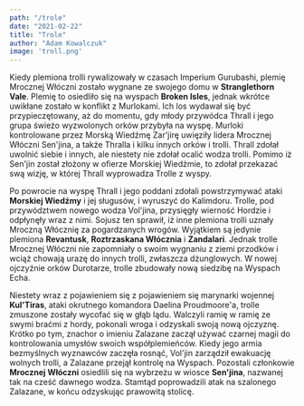 ```yaml
---
path: "/trole"
date: "2021-02-22"
title: "Trole"
author: "Adam Kowalczuk"
image: 'troll.png'
---
```

Kiedy plemiona trolli rywalizowały w czasach Imperium Gurubashi, plemię Mrocznej Włóczni zostało wygnane ze swojego domu w **Stranglethorn Vale**. Plemię to osiedliło się na wyspach **Broken Isles**, jednak wkrótce uwikłane zostało w konflikt z Murlokami. Ich los wydawał się być przypieczętowany, aż do momentu, gdy młody przywódca Thrall i jego grupa świeżo wyzwolonych orków przybyła na wyspę. Murloki kontrolowane przez Morską Wiedźmę Zar'jirę uwięziły lidera Mrocznej Włóczni Sen'jina, a także Thralla i kilku innych orków i trolli. Thrall zdołał uwolnić siebie i innych, ale niestety nie zdołał ocalić wodza trolli. Pomimo iż Sen'jin został złożony w ofierze Morskiej Wiedźmie, to zdołał przekazać swą wizję, w której Thrall wyprowadza Trolle z wyspy.

Po powrocie na wyspę Thrall i jego poddani zdołali powstrzymywać ataki **Morskiej Wiedźmy** i jej sługusów, i wyruszyć do Kalimdoru. Trolle, pod przywództwem nowego wodza Vol'jina, przysięgły wierność Hordzie i odpłynęły wraz z nimi. Sojusz ten sprawił, iż inne plemiona trolli uznały Mroczną Włócznię za pogardzanych wrogów. Wyjątkiem są jedynie plemiona **Revantusk**, **Roztrzaskana Włócznia** i **Zandalari**. Jednak trolle Mrocznej Włóczni nie zapomniały o swoim wygnaniu z ziemi przodków i wciąż chowają urazę do innych trolli, zwłaszcza dżunglowych. W nowej ojczyźnie orków Durotarze, trolle zbudowały nową siedzibę na Wyspach Echa.

Niestety wraz z pojawieniem się z pojawieniem się marynarki wojennej **Kul'Tiras**, ataki okrutnego komandora Daelina Proudmoore'a, trolle zmuszone zostały wycofać się w głąb lądu. Walczyli ramię w ramię ze swymi braćmi z hordy, pokonali wroga i odzyskali swoją nową ojczyznę. Krótko po tym, znachor o imieniu Zalazane zaczął używać czarnej magii do kontrolowania umysłów swoich współplemieńców. Kiedy jego armia bezmyślnych wyznawców zaczęła rosnąć, Vol'jin zarządził ewakuację wolnych trolli, a Zalazane przejął kontrolę na Wyspach. Pozostali członkowie **Mrocznej Włóczni** osiedlili się na wybrzeżu w wiosce **Sen'jina**, nazwanej tak na cześć dawnego wodza. Stamtąd poprowadzili atak na szalonego Zalazane, w końcu odzyskując prawowitą stolicę.

